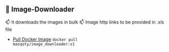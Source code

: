 ## :palm_tree: Image-Downloader
📫  It downloads the images in bulk
📫  Image http links to be provided in .xls file
* [Pull Docker Image](https://hub.docker.com/r/mazqoty/image_downloader/tags) <code>docker pull mazqoty/image_downloader:v1</code>
